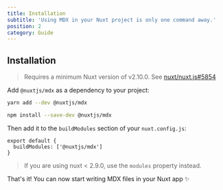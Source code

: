 ```yaml
---
title: Installation
subtitle: 'Using MDX in your Nuxt project is only one command away.'
position: 2
category: Guide
---
```


## Installation

> Requires a minimum Nuxt version of v2.10.0. See [nuxt/nuxt.js#5854](https://github.com/nuxt/nuxt.js/pull/5854)

Add `@nuxtjs/mdx` as a dependency to your project:

<code-group>
  <code-block label="Yarn" active>

```bash
yarn add --dev @nuxtjs/mdx
```

  </code-block>
  <code-block label="NPM">

```bash
npm install --save-dev @nuxtjs/mdx
```

  </code-block>
</code-group>

Then add it to the `buildModules` section of your `nuxt.config.js`:

```js{}[nuxt.config.js]
export default {
  buildModules: ['@nuxtjs/mdx']
}
```

> If you are using nuxt < 2.9.0, use the `modules` property instead.

That's it! You can now start writing MDX files in your Nuxt app ✨
